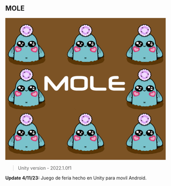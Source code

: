 ## MOLE
![](https://github.com/camilo1962/Mole/blob/main/Assets/Sprites/ICONO.png)


> Unity version - 2022.1.0f1

**Update 4/11/23:** Juego de feria hecho en Unity para movil Android.
